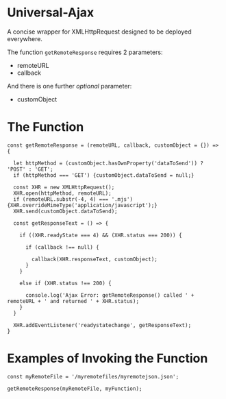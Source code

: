# Universal-Ajax

A concise wrapper for XMLHttpRequest designed to be deployed everywhere.

The function `getRemoteResponse` requires 2 parameters:

* remoteURL
* callback

And there is one further *optional* parameter:

* customObject

# The Function
```
const getRemoteResponse = (remoteURL, callback, customObject = {}) => {

  let httpMethod = (customObject.hasOwnProperty('dataToSend')) ? 'POST' : 'GET';
  if (httpMethod === 'GET') {customObject.dataToSend = null;}

  const XHR = new XMLHttpRequest();
  XHR.open(httpMethod, remoteURL);
  if (remoteURL.substr(-4, 4) === '.mjs') {XHR.overrideMimeType('application/javascript');}
  XHR.send(customObject.dataToSend);
  
  const getResponseText = () => {
  
    if ((XHR.readyState === 4) && (XHR.status === 200)) {

      if (callback !== null) {

        callback(XHR.responseText, customObject);
      }
    }

    else if (XHR.status !== 200) {

      console.log('Ajax Error: getRemoteResponse() called ' + remoteURL + ' and returned ' + XHR.status);
    }
  }
  
  XHR.addEventListener('readystatechange', getResponseText);
}
```
# Examples of Invoking the Function

```
const myRemoteFile = '/myremotefiles/myremotejson.json';

getRemoteResponse(myRemoteFile, myFunction);
```
